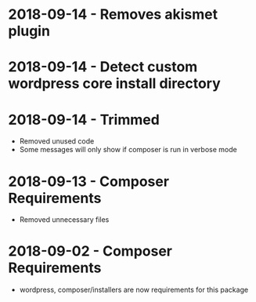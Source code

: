 # 2018-09-14 - Removes akismet plugin

# 2018-09-14 - Detect custom wordpress core install directory

# 2018-09-14 - Trimmed
* Removed unused code
* Some messages will only show if composer is run in verbose mode

# 2018-09-13 - Composer Requirements
* Removed unnecessary files

# 2018-09-02 - Composer Requirements
* wordpress, composer/installers are now requirements for this package
